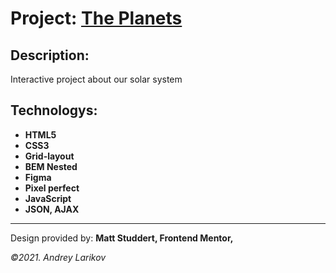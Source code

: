 # Project: [The Planets][git]

[git]: https://larikov174.github.io/planets/index.html

## Description:

Interactive project about our solar system

## Technologys:

- **HTML5**
- **CSS3**
- **Grid-layout** 
- **BEM Nested**
- **Figma**
- **Pixel perfect**
- **JavaScript**
- **JSON, AJAX**


---

Design provided by: **Matt Studdert, Frontend Mentor,**

_&copy;2021. Andrey Larikov_
